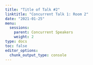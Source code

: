 ```yaml
---
title: "Title of Talk #2"
linktitle: "Concurrent Talk 1: Room 2"
date: "2021-01-25"
menu:
  sessions:
    parent: Concurrent Speakers
    weight: 2
type: docs
toc: false
editor_options:
  chunk_output_type: console
---
```

